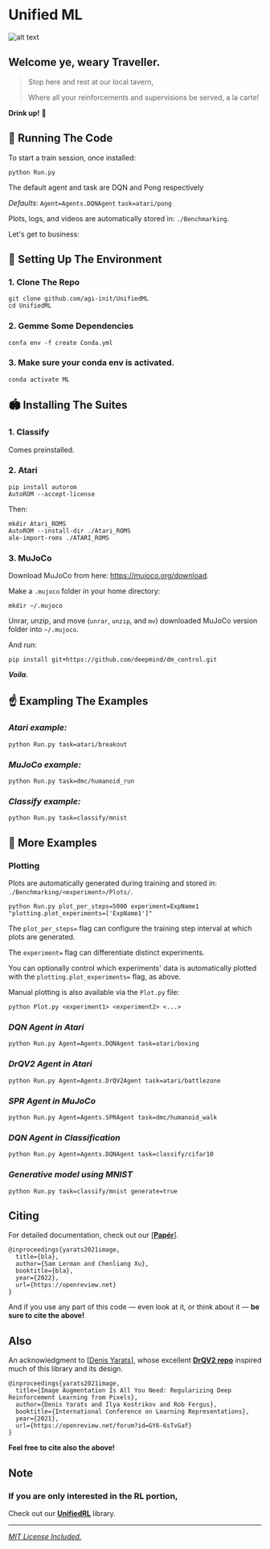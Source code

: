 [comment]: <> (# Unified ML, unified in one place, ml, it's so unified )
# Unified ML

![alt text](evolve.gif)

## Welcome ye, weary Traveller.

>Stop here and rest at our local tavern,
>
> Where all your reinforcements and supervisions be served, a la carte!

**Drink up!** :beers:

## :runner: Running The Code

To start a train session, once installed:

```
python Run.py
```

The default agent and task are DQN and Pong respectively

*Defaults*:
```Agent=Agents.DQNAgent```
```task=atari/pong```


Plots, logs, and videos are automatically stored in: ```./Benchmarking```.

Let's get to business:

## :wrench: Setting Up The Environment 

[comment]: <> (Pretty simple:)

### 1. Clone The Repo

```
git clone github.com/agi-init/UnifiedML
cd UnifiedML
```

### 2. Gemme Some Dependencies

```
confa env -f create Conda.yml
```

[comment]: <> (# Installing Suites)

### 3. Make sure your conda env is activated.

```
conda activate ML
```

[comment]: <> (*zip zap bippidy bap!* ~ &#40;don't run that&#41;)

[comment]: <> (### *THERE, HAPPY!??*)

## :stadium: Installing The Suites 

### 1. Classify

[comment]: <> (Comes preinstalled.  :smirk:)
Comes preinstalled. 

### 2. Atari
```
pip install autorom
AutoROM --accept-license
```
Then:
```
mkdir Atari_ROMS
AutoROM --install-dir ./Atari_ROMS
ale-import-roms ./ATARI_ROMS
```
### 3. MuJoCo
Download MuJoCo from here: https://mujoco.org/download.

Make a ```.mujoco``` folder in your home directory:

```
mkdir ~/.mujoco
```

Unrar, unzip, and move (```unrar```, ```unzip```, and ```mv```) downloaded MuJoCo version folder into ```~/.mujoco```. 

And run:
```
pip install git+https://github.com/deepmind/dm_control.git
```
***Voila.***

## :point_up: Exampling The Examples 

### *Atari example:*
```
python Run.py task=atari/breakout
```

### *MuJoCo example:* 
```
python Run.py task=dmc/humanoid_run
```

### *Classify example:* 
```
python Run.py task=classify/mnist 
```

## :thinking: More Examples

### Plotting
Plots are automatically generated during training and stored in: 
```./Benchmarking/<experiment>/Plots/```.

```
python Run.py plot_per_steps=5000 experiment=ExpName1 "plotting.plot_experiments=['ExpName1']"
```

The ```plot_per_steps=``` flag can configure the training step interval at which plots are generated.

The ```experiment=``` flag can differentiate distinct experiments.

You can optionally control which experiments' data is automatically plotted with the ```plotting.plot_experiments=``` flag, as above.

Manual plotting is also available via the ```Plot.py``` file:

```
python Plot.py <experiment1> <experiment2> <...>
```


### *DQN Agent in Atari*
```
python Run.py Agent=Agents.DQNAgent task=atari/boxing
```

### *DrQV2 Agent in Atari*
```
python Run.py Agent=Agents.DrQV2Agent task=atari/battlezone
```

### *SPR Agent in MuJoCo*
```
python Run.py Agent=Agents.SPRAgent task=dmc/humanoid_walk
```

### *DQN Agent in Classification*
```
python Run.py Agent=Agents.DQNAgent task=classify/cifar10
```

### *Generative model using MNIST*
```
python Run.py task=classify/mnist generate=true
```

[comment]: <> (## Citing The Hard Worker Who Labored For You Day And Mostly Day)
## Citing 

For detailed documentation, check out our [[**Papér**](https://arxiv.com)].

```
@inproceedings{yarats2021image,
  title={bla},
  author={Sam Lerman and Chenliang Xu},
  booktitle={bla},
  year={2022},
  url={https://openreview.net}
}
```

And if you use any part of this code — even look at it, or think about it — **be sure to cite the above!**

## Also

An acknowledgment to [[Denis Yarats](https://cs.nyu.edu/~dy1042/)], whose excellent [**DrQV2 repo**](https://github.com/facebookresearch/drqv2) inspired much of this library and its design.

```
@inproceedings{yarats2021image,
  title={Image Augmentation Is All You Need: Regularizing Deep Reinforcement Learning from Pixels},
  author={Denis Yarats and Ilya Kostrikov and Rob Fergus},
  booktitle={International Conference on Learning Representations},
  year={2021},
  url={https://openreview.net/forum?id=GY6-6sTvGaf}
}
```

**Feel free to cite also the above!**

## Note

### If you are only interested in the RL portion, 

Check out our [**UnifiedRL**](https:github.com/agi-init/UnifiedRL) library. 

[comment]: <> (It does with RL to this library what PyCharm does with Python to IntelliJ, i.e., waters it down mildly and rebrands a little.~)

[comment]: <> (# License)

<hr class="solid">

[comment]: <> (## License)

[*MIT License Included.*](https://github.com/agi-init/UnifiedML/MIT_LICENSE)

[comment]: <> (## Financing)

[comment]: <> (If you have not yet, please consider donating:)

[comment]: <> ([comment]: <> &#40;[![Donate]&#40;https://img.shields.io/badge/Donate-PayPal-green.svg?style=social&#41;]&#40;https://www.paypal.com/cgi-bin/&#41;&#41;)

[comment]: <> ([![Donate]&#40;https://img.shields.io/badge/Donate-PayPal-green.svg?style=flat&#41;]&#40;https://www.paypal.com/cgi-bin/&#41;)

[comment]: <> ([comment]: <> &#40;[![Donate]&#40;https://img.shields.io/badge/Donate-PayPal-green.svg?style=for-the-badge&#41;]&#40;https://www.paypal.com/cgi-bin/&#41;&#41;)

[comment]: <> ([comment]: <> &#40;[![Donate]&#40;https://img.shields.io/badge/PayPal-Donate-green.svg?style=for-the-badge&#41;]&#40;https://www.paypal.com/cgi-bin/&#41;&#41;)

[comment]: <> ([comment]: <> &#40;[![Donate]&#40;https://img.shields.io/badge/Give_money-yasss-green.svg?style=for-the-badge&#41;]&#40;https://www.paypal.com/cgi-bin/&#41;&#41;)

[comment]: <> ([comment]: <> &#40;[![Donate]&#40;https://img.shields.io/badge/paypal-green.svg?style=for-the-badge&#41;]&#40;https://www.paypal.com/cgi-bin/&#41;&#41;)

[comment]: <> (We are a nonprofit, single-PhD student team whose bank account is quickly hemmoraging.)

[comment]: <> (If you are an investor wishing to invest more seriously, [please contact **agi.\_\_init\_\_**]&#40;mailto:agi.init@gmail.com&#41;.)

[comment]: <> (Mark Zuckerburg, if you're looking for an heir... &#40;not joking&#41;.)